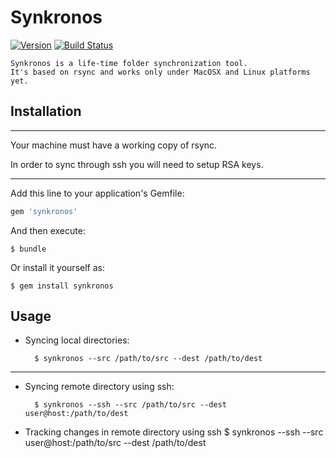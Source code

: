 # Synkronos
[![Version      ](https://img.shields.io/gem/v/synkronos.svg?style=flat)](https://rubygems.org/gems/synkronos)
[![Build Status](https://img.shields.io/travis/akhramov/synkronos/master.svg?style=flat)](https://travis-ci.org/akhramov/synkronos.svg)

    Synkronos is a life-time folder synchronization tool. 
    It's based on rsync and works only under MacOSX and Linux platforms yet.

## Installation
___
Your machine must have a working copy of rsync.

In order to sync through ssh you will need to setup RSA keys.


___
Add this line to your application's Gemfile:
```ruby
gem 'synkronos'
```

And then execute:

    $ bundle

Or install it yourself as:

    $ gem install synkronos

## Usage

* Syncing local directories:

        $ synkronos --src /path/to/src --dest /path/to/dest
___
* Syncing remote directory using ssh:

        $ synkronos --ssh --src /path/to/src --dest user@host:/path/to/dest
        
* Tracking changes in remote directory using ssh
        $ synkronos --ssh --src user@host:/path/to/src --dest /path/to/dest
